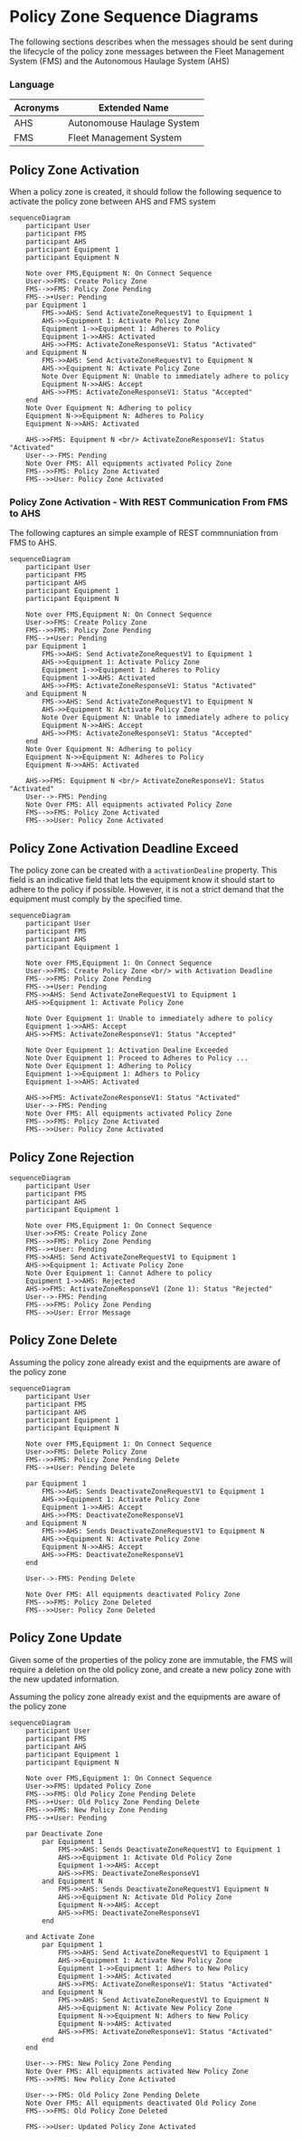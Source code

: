 # Policy Zone Sequence Diagrams
The following sections describes when the messages should be sent during the lifecycle of the policy zone messages between the Fleet Management System (FMS) and the Autonomous Haulage System (AHS)

### Language
| Acronyms | Extended Name |
| --- | --- |
| AHS | Autonomouse Haulage System |
| FMS | Fleet Management System |


## Policy Zone Activation
When a policy zone is created, it should follow the following sequence to activate the policy zone between AHS and FMS system
```mermaid
sequenceDiagram
    participant User
    participant FMS
    participant AHS
    participant Equipment 1
    participant Equipment N

    Note over FMS,Equipment N: On Connect Sequence
    User->>FMS: Create Policy Zone
    FMS-->>FMS: Policy Zone Pending
    FMS-->+User: Pending
    par Equipment 1
        FMS->>AHS: Send ActivateZoneRequestV1 to Equipment 1
        AHS->>Equipment 1: Activate Policy Zone
        Equipment 1->>Equipment 1: Adheres to Policy
        Equipment 1->>AHS: Activated
        AHS->>FMS: ActivateZoneResponseV1: Status "Activated"
    and Equipment N
        FMS->>AHS: Send ActivateZoneRequestV1 to Equipment N
        AHS->>Equipment N: Activate Policy Zone
        Note Over Equipment N: Unable to immediately adhere to policy
        Equipment N->>AHS: Accept
        AHS->>FMS: ActivateZoneResponseV1: Status "Accepted"
    end 
    Note Over Equipment N: Adhering to policy
    Equipment N->>Equipment N: Adheres to Policy
    Equipment N->>AHS: Activated
    
    AHS->>FMS: Equipment N <br/> ActivateZoneResponseV1: Status "Activated"
    User-->-FMS: Pending
    Note Over FMS: All equipments activated Policy Zone
    FMS-->>FMS: Policy Zone Activated
    FMS-->>User: Policy Zone Activated
```

### Policy Zone Activation - With REST Communication From FMS to AHS
The following captures an simple example of REST commnuniation from FMS to AHS.

```mermaid
sequenceDiagram
    participant User
    participant FMS
    participant AHS
    participant Equipment 1
    participant Equipment N

    Note over FMS,Equipment N: On Connect Sequence
    User->>FMS: Create Policy Zone
    FMS-->>FMS: Policy Zone Pending
    FMS-->+User: Pending
    par Equipment 1
        FMS->>AHS: Send ActivateZoneRequestV1 to Equipment 1
        AHS->>Equipment 1: Activate Policy Zone
        Equipment 1->>Equipment 1: Adheres to Policy
        Equipment 1->>AHS: Activated
        AHS->>FMS: ActivateZoneResponseV1: Status "Activated"
    and Equipment N
        FMS->>AHS: Send ActivateZoneRequestV1 to Equipment N
        AHS->>Equipment N: Activate Policy Zone
        Note Over Equipment N: Unable to immediately adhere to policy
        Equipment N->>AHS: Accept
        AHS->>FMS: ActivateZoneResponseV1: Status "Accepted"
    end 
    Note Over Equipment N: Adhering to policy
    Equipment N->>Equipment N: Adheres to Policy
    Equipment N->>AHS: Activated
    
    AHS->>FMS: Equipment N <br/> ActivateZoneResponseV1: Status "Activated"
    User-->-FMS: Pending
    Note Over FMS: All equipments activated Policy Zone
    FMS-->>FMS: Policy Zone Activated
    FMS-->>User: Policy Zone Activated
```

## Policy Zone Activation Deadline Exceed
The policy zone can be created with a `activationDealine` property. This field is an indicative field that lets the equipment know it should start to adhere to the policy if possible. However, it is not a strict demand that the equipment must comply by the specified time.

```mermaid
sequenceDiagram
    participant User
    participant FMS
    participant AHS
    participant Equipment 1

    Note over FMS,Equipment 1: On Connect Sequence
    User->>FMS: Create Policy Zone <br/> with Activation Deadline
    FMS-->>FMS: Policy Zone Pending
    FMS-->+User: Pending
    FMS->>AHS: Send ActivateZoneRequestV1 to Equipment 1
    AHS->>Equipment 1: Activate Policy Zone

    Note Over Equipment 1: Unable to immediately adhere to policy
    Equipment 1->>AHS: Accept
    AHS->>FMS: ActivateZoneResponseV1: Status "Accepted"

    Note Over Equipment 1: Activation Dealine Exceeded
    Note Over Equipment 1: Proceed to Adheres to Policy ...
    Note Over Equipment 1: Adhering to Policy
    Equipment 1->>Equipment 1: Adhers to Policy
    Equipment 1->>AHS: Activated
    
    AHS->>FMS: ActivateZoneResponseV1: Status "Activated"
    User-->-FMS: Pending
    Note Over FMS: All equipments activated Policy Zone
    FMS-->>FMS: Policy Zone Activated
    FMS-->>User: Policy Zone Activated
```

## Policy Zone Rejection
```mermaid
sequenceDiagram
    participant User
    participant FMS
    participant AHS
    participant Equipment 1

    Note over FMS,Equipment 1: On Connect Sequence
    User->>FMS: Create Policy Zone
    FMS-->>FMS: Policy Zone Pending
    FMS-->+User: Pending
    FMS->>AHS: Send ActivateZoneRequestV1 to Equipment 1
    AHS->>Equipment 1: Activate Policy Zone
    Note Over Equipment 1: Cannot Adhere to policy
    Equipment 1->>AHS: Rejected
    AHS->>FMS: ActivateZoneResponseV1 (Zone 1): Status "Rejected"
    User-->-FMS: Pending
    FMS-->>FMS: Policy Zone Pending
    FMS-->>User: Error Message
```

## Policy Zone Delete

Assuming the policy zone already exist and the equipments are aware of the policy zone

```mermaid
sequenceDiagram
    participant User
    participant FMS
    participant AHS
    participant Equipment 1
    participant Equipment N

    Note over FMS,Equipment 1: On Connect Sequence
    User->>FMS: Delete Policy Zone
    FMS-->>FMS: Policy Zone Pending Delete
    FMS-->+User: Pending Delete

    par Equipment 1
        FMS->>AHS: Sends DeactivateZoneRequestV1 to Equipment 1
        AHS->>Equipment 1: Activate Policy Zone
        Equipment 1->>AHS: Accept
        AHS->>FMS: DeactivateZoneResponseV1
    and Equipment N
        FMS->>AHS: Sends DeactivateZoneRequestV1 to Equipment N
        AHS->>Equipment N: Activate Policy Zone
        Equipment N->>AHS: Accept
        AHS->>FMS: DeactivateZoneResponseV1
    end

    User-->-FMS: Pending Delete

    Note Over FMS: All equipments deactivated Policy Zone
    FMS-->>FMS: Policy Zone Deleted
    FMS-->>User: Policy Zone Deleted
```

## Policy Zone Update
Given some of the properties of the policy zone are immutable, the FMS will require a deletion on the old policy zone, and create a new policy zone with the new updated information.

Assuming the policy zone already exist and the equipments are aware of the policy zone

```mermaid
sequenceDiagram
    participant User
    participant FMS
    participant AHS
    participant Equipment 1
    participant Equipment N

    Note over FMS,Equipment 1: On Connect Sequence
    User->>FMS: Updated Policy Zone
    FMS-->>FMS: Old Policy Zone Pending Delete
    FMS-->+User: Old Policy Zone Pending Delete
    FMS-->>FMS: New Policy Zone Pending
    FMS-->+User: Pending

    par Deactivate Zone
        par Equipment 1
            FMS->>AHS: Sends DeactivateZoneRequestV1 to Equipment 1
            AHS->>Equipment 1: Activate Old Policy Zone
            Equipment 1->>AHS: Accept
            AHS->>FMS: DeactivateZoneResponseV1
        and Equipment N
            FMS->>AHS: Sends DeactivateZoneRequestV1 Equipment N
            AHS->>Equipment N: Activate Old Policy Zone
            Equipment N->>AHS: Accept
            AHS->>FMS: DeactivateZoneResponseV1
        end

    and Activate Zone
        par Equipment 1
            FMS->>AHS: Send ActivateZoneRequestV1 to Equipment 1
            AHS->>Equipment 1: Activate New Policy Zone
            Equipment 1->>Equipment 1: Adhers to New Policy
            Equipment 1->>AHS: Activated
            AHS->>FMS: ActivateZoneResponseV1: Status "Activated"
        and Equipment N
            FMS->>AHS: Send ActivateZoneRequestV1 to Equipment N
            AHS->>Equipment N: Activate New Policy Zone
            Equipment N->>Equipment N: Adhers to New Policy
            Equipment N->>AHS: Activated
            AHS->>FMS: ActivateZoneResponseV1: Status "Activated"
        end
    end
    
    User-->-FMS: New Policy Zone Pending
    Note Over FMS: All equipments activated New Policy Zone
    FMS-->>FMS: New Policy Zone Activated

    User-->-FMS: Old Policy Zone Pending Delete
    Note Over FMS: All equipments deactivated Old Policy Zone
    FMS-->>FMS: Old Policy Zone Deleted

    FMS-->>User: Updated Policy Zone Activated
```